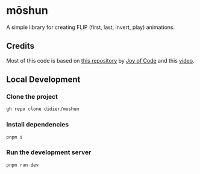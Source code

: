 # mōshun

A simple library for creating FLIP (first, last, invert, play) animations.

## Credits

Most of this code is based on [this repository](https://github.com/joysofcode/flip-animation-library.git) by [Joy of Code](https://www.youtube.com/@JoyofCodeDev) and this [video](https://youtu.be/idD9DA9eR_A).

## Local Development

### Clone the project

```sh
gh repo clone didier/moshun
```

### Install dependencies

```sh
pnpm i
```

### Run the development server

```sh
pnpm run dev
```
